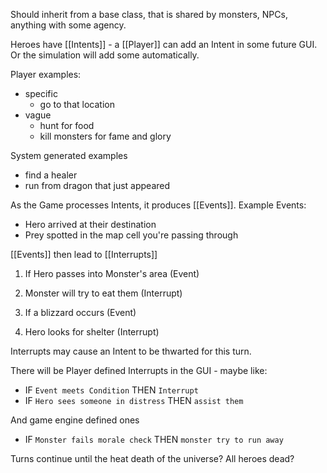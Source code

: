Should inherit from a base class, that is shared by monsters, NPCs, anything with some agency.

Heroes have [[Intents]] - a [[Player]] can add an Intent in some future GUI. Or the simulation will add some automatically.

Player examples:
- specific
	- go to that location
- vague 
	- hunt for food
	- kill monsters for fame and glory

System generated examples
- find a healer
- run from dragon that just appeared

As the Game processes Intents, it produces [[Events]]. Example Events:
- Hero arrived at their destination
- Prey spotted in the map cell you're passing through

[[Events]] then lead to [[Interrupts]]

1. If Hero passes into Monster's area (Event)
2. Monster will try to eat them (Interrupt)

1. If a blizzard occurs (Event)
2. Hero looks for shelter (Interrupt)

Interrupts may cause an Intent to be thwarted for this turn.

There will be Player defined Interrupts in the GUI - maybe like:
- IF `Event meets Condition` THEN `Interrupt`
- IF `Hero sees someone in distress` THEN `assist them`

And game engine defined ones
- IF `Monster fails morale check` THEN `monster try to run away`

Turns continue until the heat death of the universe? All heroes dead? 
